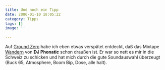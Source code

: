 ```yaml
---
title: Und noch ein Tipp
date: 2006-01-10 18:05:22
category: Tipps
tags: []
image: ''

---
```


Auf [Ground Zero](http://www.the-groundzero.com/) habe ich eben etwas verspätet entdeckt, daß das Mixtape [Wandern](http://www.heftig.com/home/text.php?doc_id=8147) von **DJ Phonatic** schon draußen ist. Er war so nett es mir in die Schweiz zu schicken und hat mich durch die gute Soundauswahl überzeugt (Buck 65, Atmosphere, Boom Bip, Dose, alle halt).
